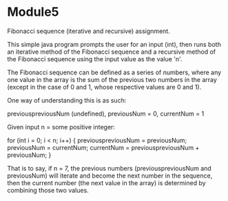 # Module5

Fibonacci sequence (iterative and recursive) assignment.

This simple java program prompts the user for an input (int), then runs both an iterative method of the Fibonacci sequence and a recursive method of the Fibonacci sequence using the input value as the value 'n'.

The Fibonacci sequence can be defined as a series of numbers, where any one value in the array is the sum of the previous two numbers in the array (except in the case of 0 and 1, whose respective values are 0 and 1).

One way of understanding this is as such:

previouspreviousNum (undefined), previousNum = 0, currentNum = 1

Given input n = some positive integer:

for (int i = 0; i < n; i++)
{
previouspreviousNum = previousNum;
previousNum = currentNum;
currentNum = previouspreviousNum + previousNum;
}

That is to say, if n = 7, the previous numbers (previouspreviousNum and previousNum) will iterate and become the next number in the sequence, then the current number (the next value in the array) is determined by combining those two values.
